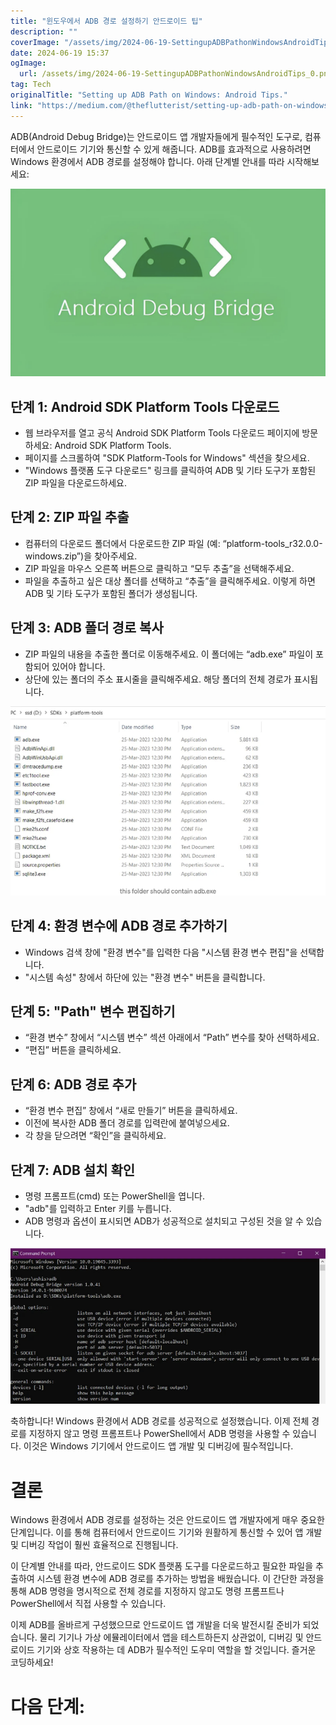 ```yaml
---
title: "윈도우에서 ADB 경로 설정하기 안드로이드 팁"
description: ""
coverImage: "/assets/img/2024-06-19-SettingupADBPathonWindowsAndroidTips_0.png"
date: 2024-06-19 15:37
ogImage: 
  url: /assets/img/2024-06-19-SettingupADBPathonWindowsAndroidTips_0.png
tag: Tech
originalTitle: "Setting up ADB Path on Windows: Android Tips."
link: "https://medium.com/@theflutterist/setting-up-adb-path-on-windows-android-tips-5b5cdaa9084b"
---
```



ADB(Android Debug Bridge)는 안드로이드 앱 개발자들에게 필수적인 도구로, 컴퓨터에서 안드로이드 기기와 통신할 수 있게 해줍니다. ADB를 효과적으로 사용하려면 Windows 환경에서 ADB 경로를 설정해야 합니다. 아래 단계별 안내를 따라 시작해보세요:

![이미지](/assets/img/2024-06-19-SettingupADBPathonWindowsAndroidTips_0.png)

## 단계 1: Android SDK Platform Tools 다운로드

- 웹 브라우저를 열고 공식 Android SDK Platform Tools 다운로드 페이지에 방문하세요: Android SDK Platform Tools.
- 페이지를 스크롤하여 "SDK Platform-Tools for Windows" 섹션을 찾으세요.
- "Windows 플랫폼 도구 다운로드" 링크를 클릭하여 ADB 및 기타 도구가 포함된 ZIP 파일을 다운로드하세요.

<div class="content-ad"></div>

## 단계 2: ZIP 파일 추출

- 컴퓨터의 다운로드 폴더에서 다운로드한 ZIP 파일 (예: “platform-tools_r32.0.0-windows.zip”)을 찾아주세요.
- ZIP 파일을 마우스 오른쪽 버튼으로 클릭하고 “모두 추출”을 선택해주세요.
- 파일을 추출하고 싶은 대상 폴더를 선택하고 “추출”을 클릭해주세요. 이렇게 하면 ADB 및 기타 도구가 포함된 폴더가 생성됩니다.

## 단계 3: ADB 폴더 경로 복사

- ZIP 파일의 내용을 추출한 폴더로 이동해주세요. 이 폴더에는 “adb.exe” 파일이 포함되어 있어야 합니다.
- 상단에 있는 폴더의 주소 표시줄을 클릭해주세요. 해당 폴더의 전체 경로가 표시됩니다.

<div class="content-ad"></div>

<img src="/assets/img/2024-06-19-SettingupADBPathonWindowsAndroidTips_1.png" />

## 단계 4: 환경 변수에 ADB 경로 추가하기

- Windows 검색 창에 "환경 변수"를 입력한 다음 "시스템 환경 변수 편집"을 선택합니다.
- "시스템 속성" 창에서 하단에 있는 "환경 변수" 버튼을 클릭합니다.

## 단계 5: "Path" 변수 편집하기

<div class="content-ad"></div>

- “환경 변수” 창에서 “시스템 변수” 섹션 아래에서 “Path” 변수를 찾아 선택하세요.
- “편집” 버튼을 클릭하세요.

## 단계 6: ADB 경로 추가

- “환경 변수 편집” 창에서 “새로 만들기” 버튼을 클릭하세요.
- 이전에 복사한 ADB 폴더 경로를 입력란에 붙여넣으세요.
- 각 창을 닫으려면 “확인”을 클릭하세요.

## 단계 7: ADB 설치 확인

<div class="content-ad"></div>

- 명령 프롬프트(cmd) 또는 PowerShell을 엽니다.
- "adb"를 입력하고 Enter 키를 누릅니다.
- ADB 명령과 옵션이 표시되면 ADB가 성공적으로 설치되고 구성된 것을 알 수 있습니다.

![이미지](/assets/img/2024-06-19-SettingupADBPathonWindowsAndroidTips_2.png)

축하합니다! Windows 환경에서 ADB 경로를 성공적으로 설정했습니다. 이제 전체 경로를 지정하지 않고 명령 프롬프트나 PowerShell에서 ADB 명령을 사용할 수 있습니다. 이것은 Windows 기기에서 안드로이드 앱 개발 및 디버깅에 필수적입니다.

# 결론

<div class="content-ad"></div>

Windows 환경에서 ADB 경로를 설정하는 것은 안드로이드 앱 개발자에게 매우 중요한 단계입니다. 이를 통해 컴퓨터에서 안드로이드 기기와 원활하게 통신할 수 있어 앱 개발 및 디버깅 작업이 훨씬 효율적으로 진행됩니다.

이 단계별 안내를 따라, 안드로이드 SDK 플랫폼 도구를 다운로드하고 필요한 파일을 추출하여 시스템 환경 변수에 ADB 경로를 추가하는 방법을 배웠습니다. 이 간단한 과정을 통해 ADB 명령을 명시적으로 전체 경로를 지정하지 않고도 명령 프롬프트나 PowerShell에서 직접 사용할 수 있습니다.

이제 ADB를 올바르게 구성했으므로 안드로이드 앱 개발을 더욱 발전시킬 준비가 되었습니다. 물리 기기나 가상 에뮬레이터에서 앱을 테스트하든지 상관없이, 디버깅 및 안드로이드 기기와 상호 작용하는 데 ADB가 필수적인 도우미 역할을 할 것입니다. 즐거운 코딩하세요!

# 다음 단계: